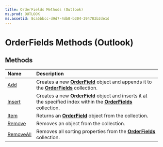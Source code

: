 ```yaml
---
title: OrderFields Methods (Outlook)
ms.prod: OUTLOOK
ms.assetid: 8ca5bbcc-d9d7-4db0-b304-394703b3de1d
---
```



# OrderFields Methods (Outlook)

## Methods



|**Name**|**Description**|
|:-----|:-----|
|[Add](orderfields-add-method-outlook.md)|Creates a new  **[OrderField](orderfield-object-outlook.md)** object and appends it to the **[OrderFields](orderfields-object-outlook.md)** collection.|
|[Insert](orderfields-insert-method-outlook.md)|Creates a new  **[OrderField](orderfield-object-outlook.md)** object and inserts it at the specified index within the **[OrderFields](orderfields-object-outlook.md)** collection.|
|[Item](orderfields-item-method-outlook.md)|Returns an  **[OrderField](orderfield-object-outlook.md)** object from the collection.|
|[Remove](orderfields-remove-method-outlook.md)|Removes an object from the collection.|
|[RemoveAll](orderfields-removeall-method-outlook.md)|Removes all sorting properties from the  **[OrderFields](orderfields-object-outlook.md)** collection.|

